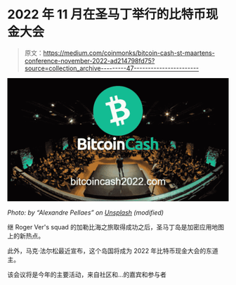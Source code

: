 # 2022 年 11 月在圣马丁举行的比特币现金大会

> 原文：<https://medium.com/coinmonks/bitcoin-cash-st-maartens-conference-november-2022-ad214798fd75?source=collection_archive---------47----------------------->

![](img/3f19e24327e90cff89cad3e9d57db6c3.png)

*Photo: by “Alexandre Pellaes” on* [*Unsplash*](https://unsplash.com/photos/6vAjp0pscX0) *(modified)*

继 Roger Ver's squad 的加勒比海之旅取得成功之后，圣马丁岛是加密应用地图上的新热点。

此外，马克·法尔松最近宣布，这个岛国将成为 2022 年比特币现金大会的东道主。

该会议将是今年的主要活动，来自社区和…的嘉宾和参与者